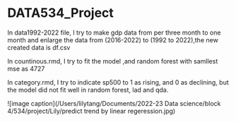 # DATA534_Project


In data1992-2022 file, I try to make gdp data from per three month to one month and enlarge the data from (2016-2022) to (1992 to 2022),the new created data is df.csv

In countinous.rmd, I try to fit the model ,and random forest with samllest mse as 4727

In category.rmd, I try to indicate sp500 to 1 as rising, and 0 as declining, but the model did not fit well in random forest, lad and qda.

![image caption](/Users/lilytang/Documents/2022-23 Data science/block 4/534/project/Lily/predict trend by linear regeression.jpg)
